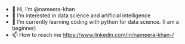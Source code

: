 - 👋 Hi, I’m @nameera-khan
- 👀 I’m interested in data science and artificial intelligence
- 🌱 I’m currently learning coding with python for data science. (I am a beginner)
- 📫 How to reach me https://www.linkedin.com/in/nameera-khan-/

<!---
nameera-khan/nameera-khan is a ✨ special ✨ repository because its `README.md` (this file) appears on your GitHub profile.
You can click the Preview link to take a look at your changes.
--->
